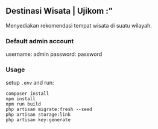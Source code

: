 ## Destinasi Wisata | Ujikom :"
Menyediakan rekomendasi tempat wisata di suatu wilayah.

### Default admin account
username: admin
password: password

### Usage

setup `.env` and run:

```
composer install
npm install
npm run build
php artisan migrate:fresh --seed
php artisan storage:link
php artisan key:generate
```